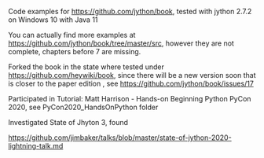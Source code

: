 Code examples for https://github.com/jython/book,
tested with jython 2.7.2 on Windows 10 with Java 11

You can actually find more examples at
https://github.com/jython/book/tree/master/src, however
they are not complete, chapters before 7 are missing.

Forked the book in the state where tested under
https://github.com/heywiki/book, since there will
be a new version soon that is closer to the paper edition
, see https://github.com/jython/book/issues/17

Participated in Tutorial: Matt Harrison - Hands-on Beginning Python
PyCon 2020, see PyCon2020_HandsOnPython folder

Investigated State of Jhyton 3, found

https://github.com/jimbaker/talks/blob/master/state-of-jython-2020-lightning-talk.md
